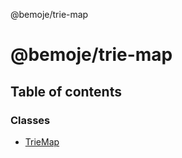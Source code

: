 @bemoje/trie-map

# @bemoje/trie-map

## Table of contents

### Classes

- [TrieMap](/docs/md/classes/TrieMap.md)
